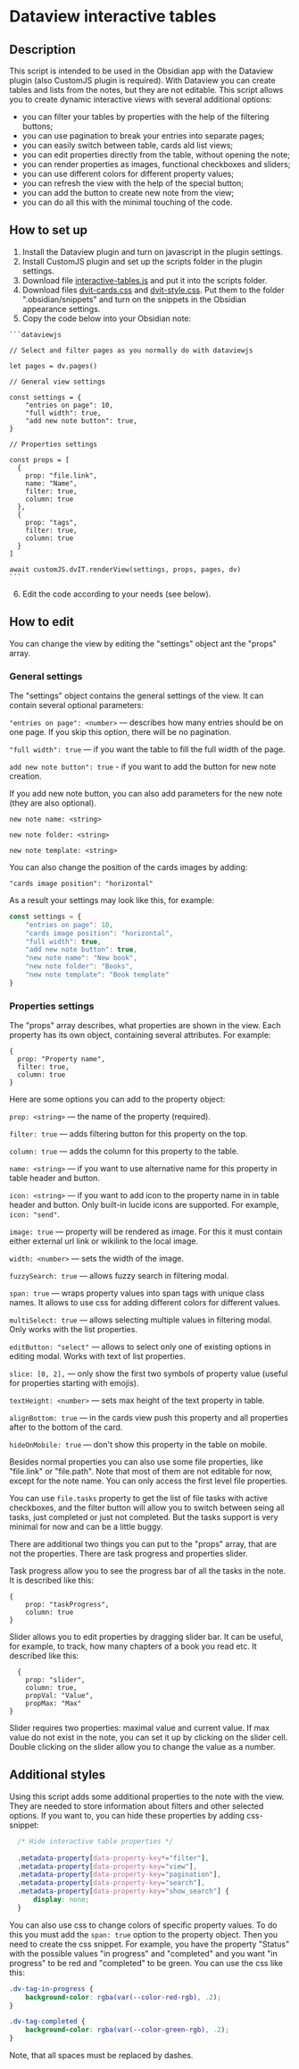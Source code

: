 # Dataview interactive tables

## Description

This script is intended to be used in the Obsidian app with the Dataview plugin (also CustomJS plugin is required). With Dataview you can create tables and lists from the notes, but they are not editable. This script allows you to create dynamic interactive views with several additional options:
- you can filter your tables by properties with the help of the filtering buttons;
- you can use pagination to break your entries into separate pages;
- you can easily switch between table, cards ald list views;
- you can edit properties directly from the table, without opening the note;
- you can render properties as images, functional checkboxes and sliders;
- you can use different colors for different property values;
- you can refresh the view with the help of the special button;
- you can add the button to create new note from the view;
- you can do all this with the minimal touching of the code.

## How to set up

1. Install the Dataview plugin and turn on javascript in the plugin settings.
2. Install CustomJS plugin and set up the scripts folder in the plugin settings.
3. Download file [interactive-tables.js](https://github.com/anareaty/obsidian-snippets/blob/main/Dataview-interactive-tables/interactive-tables.js) and put it into the scripts folder.
4. Download files [dvit-cards.css](https://github.com/anareaty/obsidian-snippets/blob/main/Dataview-interactive-tables/dvit-cards.css) and [dvit-style.css](https://github.com/anareaty/obsidian-snippets/blob/main/Dataview-interactive-tables/dvit-style.css). Put them to the folder ".obsidian/snippets" and turn on the snippets in the Obsidian appearance settings.
5. Copy the code below into your Obsidian note:

````
```dataviewjs

// Select and filter pages as you normally do with dataviewjs

let pages = dv.pages()

// General view settings

const settings = {
    "entries on page": 10,
    "full width": true,
    "add new note button": true,
}

// Properties settings

const props = [
  {
    prop: "file.link", 
    name: "Name",
    filter: true,
    column: true
  },
  {
    prop: "tags",
    filter: true,
    column: true
  }
] 

await customJS.dvIT.renderView(settings, props, pages, dv)
```
````

6. Edit the code according to your needs (see below).

## How to edit

You can change the view by editing the "settings" object ant the "props" array.

### General settings

The "settings" object contains the general settings of the view. It can contain several optional parameters:

`"entries on page": <number>` — describes how many entries should be on one page. If you skip this option, there will be no pagination.

`"full width": true` — if you want the table to fill the full width of the page.

`add new note button": true` - if you want to add the button for new note creation. 

If you add new note button, you can also add parameters for the new note (they are also optional).

`new note name: <string>`

`new note folder: <string>`

`new note template: <string>`

You can also change the position of the cards images by adding:

`"cards image position": "horizontal"`

As a result your settings may look like this, for example: 

```js
const settings = {
    "entries on page": 10,
    "cards image position": "horizontal",
    "full width": true,
    "add new note button": true,
    "new note name": "New book",
    "new note folder": "Books",
    "new note template": "Book template"
}
```

### Properties settings

The "props" array describes, what properties are shown in the view. Each property has its own object, containing several attributes. For example:

```
{
  prop: "Property name",
  filter: true,
  column: true
}
```
Here are some options you can add to the property object:

`prop: <string>` — the name of the property (required).

`filter: true` — adds filtering button for this property on the top.

`column: true` — adds the column for this property to the table.

`name: <string>` — if you want to use alternative name for this property in table header and button.

`icon: <string>` — if you want to add icon to the property name in in table header and button. Only built-in lucide icons are supported. For example, `icon: "send"`.

`image: true` — property will be rendered as image. For this it must contain either external url link or wikilink to the local image.

`width: <number>` — sets the width of the image.

`fuzzySearch: true` — allows fuzzy search in filtering modal.

`span: true` — wraps property values into span tags with unique class names. It allows to use css for adding different colors for different values.

`multiSelect: true` — allows selecting multiple values in filtering modal. Only works with the list properties.

`editButton: "select"` — allows to select only one of existing options in editing modal. Works with text of list properties.

`slice: [0, 2],` — only show the first two symbols of property value (useful for properties starting with emojis).

`textHeight: <number>` — sets max height of the text property in table.

`alignBottom: true` — in the cards view push this property and all properties after to the bottom of the card.

`hideOnMobile: true` — don't show this property in the table on mobile.

Besides normal properties you can also use some file properties, like "file.link" or "file.path". Note that most of them are not editable for now, except for the note name. You can only access the first level file properties. 

You can use `file.tasks` property to get the list of file tasks with active checkboxes, and the filter button will allow you to switch between seing all tasks, just completed or just not completed. But the tasks support is very minimal for now and can be a little buggy.

There are additional two things you can put to the "props" array, that are not the properties. There are task progress and properties slider.

Task progress allow you to see the progress bar of all the tasks in the note. It is described like this:

```
{
    prop: "taskProgress",
    column: true  
}
```

Slider allows you to edit properties by dragging slider bar. It can be useful, for example, to track, how many chapters of a book you read etc. It described like this:

```
  {
    prop: "slider",
    column: true,
    propVal: "Value",
    propMax: "Max"
}
```
Slider requires two properties: maximal value and current value. If max value do not exist in the note, you can set it up by clicking on the slider cell. Double clicking on the slider allow you to change the value as a number.

## Additional styles

Using this script adds some additional properties to the note with the view. They are needed to store information about filters and other selected options. If you want to, you can hide these properties by adding css-snippet:

```css
  /* Hide interactive table properties */
  
  .metadata-property[data-property-key*="filter"],
  .metadata-property[data-property-key="view"],
  .metadata-property[data-property-key="pagination"],
  .metadata-property[data-property-key="search"],
  .metadata-property[data-property-key="show_search"] {
      display: none;
  }
```

You can also use css to change colors of specific property values. To do this you must add the `span: true` option to the property object. Then you need to create the css snippet. For example, you have the property "Status" with the possible values "in progress" and "completed" and you want "in progress" to be red and "completed" to be green. You can use the css like this:

```css
.dv-tag-in-progress {
    background-color: rgba(var(--color-red-rgb), .2);
}

.dv-tag-completed {
    background-color: rgba(var(--color-green-rgb), .2);
}
```

Note, that all spaces must be replaced by dashes.
